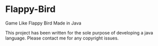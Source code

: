 # Flappy-Bird
Game Like Flappy Bird Made in Java

This project has been written for the sole purpose of developing a java language. Please contact me for any copyright issues.
